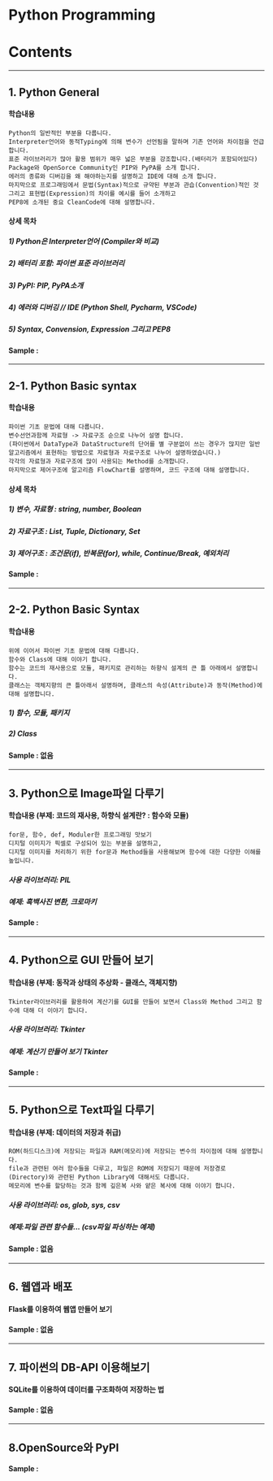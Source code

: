 # Python Programming
# Contents
-------------------------------------------------------------------------------------------------------------

## 1. Python General 
#### 학습내용
```
Python의 일반적인 부분을 다룹니다. 
Interpreter언어와 동적Typing에 의해 변수가 선언됨을 말하며 기존 언어와 차이점을 언급합니다. 
표준 라이브러리가 많아 활용 범위가 매우 넓은 부분을 강조합니다.(배터리가 포함되어있다)
Package와 OpenSorce Community인 PIP와 PyPA를 소개 합니다. 
에러의 종류와 디버깅을 왜 해야하는지를 설명하고 IDE에 대해 소개 합니다. 
마지막으로 프로그래밍에서 문법(Syntax)적으로 규약된 부분과 관습(Convention)적인 것 그리고 표현법(Expression)의 차이를 예시를 들어 소개하고 
PEP8에 소개된 중요 CleanCode에 대해 설명합니다. 
```

#### 상세 목차

##### 1) Python은 Interpreter언어 (Compiler와 비교)
##### 2) 배터리 포함: 파이썬 표준 라이브러리 
##### 3) PyPI: PIP, PyPA소개
##### 4) 에러와 디버깅 // IDE (Python Shell, Pycharm, VSCode)
##### 5) Syntax, Convension, Expression 그리고 PEP8 

#### Sample :

-------------------------------------------------------------------------------------------------------------



## 2-1. Python Basic syntax
#### 학습내용
```
파이썬 기초 문법에 대해 다룹니다. 
변수선언과함께 자료형 -> 자료구조 순으로 나누어 설명 합니다. 
(파이썬에서 DataType과 DataStructure의 단어를 별 구분없이 쓰는 경우가 많지만 일반 알고리즘에서 표현하는 방법으로 자료형과 자료구조로 나누어 설명하였습니다.)
각각의 자료형과 자료구조에 많이 사용되는 Method를 소개합니다. 
마지막으로 제어구조에 알고리즘 FlowChart를 설명하며, 코드 구조에 대해 설명합니다. 

```


#### 상세 목차

##### 1) 변수, 자료형 : string, number, Boolean 
##### 2) 자료구조 : List, Tuple, Dictionary, Set
##### 3) 제어구조 : 조건문(if), 반복문(for), while, Continue/Break, 예외처리

#### Sample :
-------------------------------------------------------------------------------------------------------------


## 2-2. Python Basic Syntax
#### 학습내용
```
위에 이어서 파이썬 기초 문법에 대해 다룹니다. 
함수와 Class에 대해 이야기 합니다. 
함수는 코드의 재사용으로 모듈, 패키지로 관리하는 하향식 설계의 큰 틀 아래에서 설명합니다. 
클래스는 객체지향의 큰 틀아래서 설명하며, 클래스의 속성(Attribute)과 동작(Method)에 대해 설명합니다.

```
##### 1) 함수, 모듈, 패키지
##### 2) Class

#### Sample : 없음
-------------------------------------------------------------------------------------------------------------


## 3. Python으로 Image파일 다루기
#### 학습내용 (부제: 코드의 재사용, 하향식 설계란? : 함수와 모듈)
```
for문, 함수, def, Moduler한 프로그래밍 맛보기
디지털 이미지가 픽셀로 구성되어 있는 부분을 설명하고, 
디지털 이미지를 처리하기 위한 for문과 Method들을 사용해보며 함수에 대한 다양한 이해를 높입니다. 

```
##### 사용 라이브러리: PIL
##### 예제: 흑백사진 변환, 크로마키

#### Sample :
-------------------------------------------------------------------------------------------------------------


## 4. Python으로 GUI 만들어 보기
#### 학습내용 (부제: 동작과 상태의 추상화 - 클래스, 객체지향)
```
Tkinter라이브러리를 활용하여 계산기를 GUI를 만들어 보면서 Class와 Method 그리고 함수에 대해 더 이야기 합니다. 
```

##### 사용 라이브러리: Tkinter
##### 예제: 계산기 만들어 보기 Tkinter

#### Sample :
-------------------------------------------------------------------------------------------------------------


## 5. Python으로 Text파일 다루기
#### 학습내용 (부제: 데이터의 저장과 취급)
```
ROM(하드디스크)에 저장되는 파일과 RAM(메모리)에 저장되는 변수의 차이점에 대해 설명합니다.
file과 관련된 여러 함수들을 다루고, 파일은 ROM에 저장되기 때문에 저장경로(Directory)와 관련된 Python Library에 대해서도 다룹니다. 
메모리에 변수를 할당하는 것과 함께 깊은복 사와 얕은 복사에 대해 이야기 합니다.  

```


##### 사용 라이브러리: os, glob, sys, csv
##### 예제:파일 관련 함수들... (csv파일 파싱하는 예제) 

#### Sample : 없음
-------------------------------------------------------------------------------------------------------------


## 6. 웹앱과 배포
#### Flask를 이용하여 웹앱 만들어 보기

#### Sample : 없음

-------------------------------------------------------------------------------------------------------------


## 7. 파이썬의 DB-API 이용해보기
#### SQLite를 이용하여 데이터를 구조화하여 저장하는 법

#### Sample : 없음
-------------------------------------------------------------------------------------------------------------

## 8.OpenSource와 PyPI

#### Sample : 
